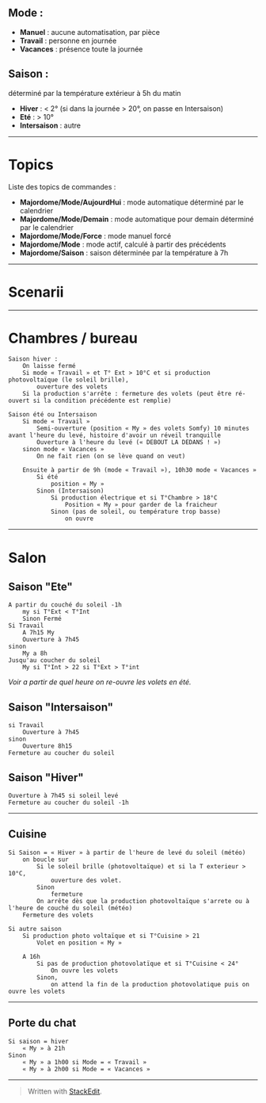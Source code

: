 Mode :
------
 - **Manuel** : aucune automatisation, par pièce
 - **Travail** : personne en journée
 - **Vacances** : présence toute la journée

Saison :
--------
déterminé par la température extérieur à 5h du matin
 - **Hiver** : < 2° (si dans la journée > 20°, on passe en Intersaison)
 - **Eté** : > 10° 	
 - **Intersaison** : autre

----------
Topics
======
Liste des topics de commandes :

 - **Majordome/Mode/AujourdHui** : mode automatique déterminé par le calendrier
 - **Majordome/Mode/Demain** : mode automatique pour demain déterminé par le calendrier
 - **Majordome/Mode/Force** : mode manuel forcé
 - **Majordome/Mode** : mode actif, calculé à partir des précédents
 - **Majordome/Saison** : saison déterminée par la température à 7h

----------
Scenarii
========
----------
Chambres / bureau
==========
	Saison hiver :
		On laisse fermé
		Si mode « Travail » et T° Ext > 10°C et si production photovoltaïque (le soleil brille),
			ouverture des volets
		Si la production s'arrête : fermeture des volets (peut être ré-ouvert si la condition précédente est remplie)

	Saison été ou Intersaison
		Si mode « Travail »
			Semi-ouverture (position « My » des volets Somfy) 10 minutes avant l'heure du levé, histoire d'avoir un réveil tranquille
			Ouverture à l'heure du levé (« DEBOUT LA DEDANS ! »)
		sinon mode « Vacances »
			On ne fait rien (on se lève quand on veut)

		Ensuite à partir de 9h (mode « Travail »), 10h30 mode « Vacances »
			Si été
				position « My »
			Sinon (Intersaison)
				Si production électrique et si T°Chambre > 18°C
					Position « My » pour garder de la fraicheur
				Sinon (pas de soleil, ou température trop basse)
					on ouvre

----------
Salon
=====
Saison "Ete"
----

	A partir du couché du soleil -1h
		my si T°Ext < T°Int
		Sinon Fermé
	Si Travail
		A 7h15 My
		Ouverture à 7h45
	sinon
		My a 8h
	Jusqu'au coucher du soleil
		My si T°Int > 22 si T°Ext > T°int 

*Voir a partir de quel heure on re-ouvre les volets en été.*

Saison "Intersaison"
--------------------
	si Travail
		Ouverture à 7h45
	sinon
		Ouverture 8h15
	Fermeture au coucher du soleil

Saison "Hiver"
---------
	Ouverture à 7h45 si soleil levé
	Fermeture au coucher du soleil -1h


----------
Cuisine
-------
	Si Saison = « Hiver » à partir de l'heure de levé du soleil (météo)
		on boucle sur
			Si le soleil brille (photovoltaïque) et si la T exterieur > 10°C,
				ouverture des volet.
			Sinon
				fermeture
			On arrête dès que la production photovoltaïque s'arrete ou à l'heure de couché du soleil (météo)
		Fermeture des volets

	Si autre saison
		Si production photo voltaïque et si T°Cuisine > 21
			Volet en position « My »

		A 16h
			Si pas de production photovolatïque et si T°Cuisine < 24°
				On ouvre les volets
			Sinon,
				on attend la fin de la production photovolatique puis on ouvre les volets

----------
Porte du chat
-------------
	Si saison = hiver
		« My » à 21h
	Sinon
		« My » a 1h00 si Mode = « Travail »
		« My » à 2h00 si Mode = « Vacances »

---------
> Written with [StackEdit](https://stackedit.io/).
